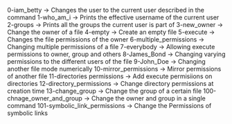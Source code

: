 0-iam_betty -> Changes the user to the current user described in the command
1-who_am_i -> Prints the effective username of the current user
2-groups -> Prints all the groups the current user is part of
3-new_owner -> Change the owner of a file
4-empty -> Create an empty file
5-execute -> Changes the file permissions of the owner
6-multiple_permissions -> Changing multiple permissions of a file
7-everybody -> Allowing execute permissions to owner, group and others
8-James_Bond -> Changing varying permissions to the different users of the file
9-John_Doe -> Changing another file mode numerically
10-mirror_permissions -> Mirror permissions of another file
11-directories permissions -> Add execute permisiions on directories
12-directory_permissions -> Change directory permissions at creation time
13-change_group -> Change the group of a certain file
100-chnage_owner_and_group -> Change the owner and group in a single command
101-symbolic_link_permissions -> Change the Permissions of symbolic links
